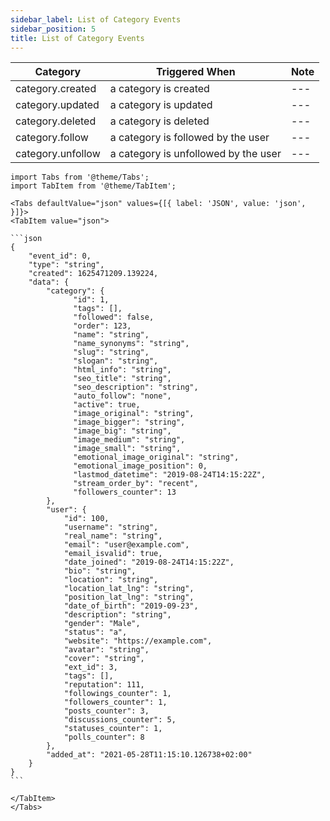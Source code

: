 ```yaml
---
sidebar_label: List of Category Events
sidebar_position: 5
title: List of Category Events
---
```



| Category          | Triggered When                       | Note |
|-------------------|--------------------------------------|------|
| category.created  | a category is created                | ---  |
| category.updated  | a category is updated                | ---  |
| category.deleted  | a category is deleted                | ---  |
| category.follow   | a category is followed by the user   | ---  |
| category.unfollow | a category is unfollowed by the user | ---  |


````mdx-code-block
import Tabs from '@theme/Tabs';
import TabItem from '@theme/TabItem';

<Tabs defaultValue="json" values={[{ label: 'JSON', value: 'json', }]}>
<TabItem value="json">

```json
{
    "event_id": 0,
    "type": "string",
    "created": 1625471209.139224,
    "data": {
        "category": {
              "id": 1,
              "tags": [],
              "followed": false,
              "order": 123,
              "name": "string",
              "name_synonyms": "string",
              "slug": "string",
              "slogan": "string",
              "html_info": "string",
              "seo_title": "string",
              "seo_description": "string",
              "auto_follow": "none",
              "active": true,
              "image_original": "string",
              "image_bigger": "string",
              "image_big": "string",
              "image_medium": "string",
              "image_small": "string",
              "emotional_image_original": "string",
              "emotional_image_position": 0,
              "lastmod_datetime": "2019-08-24T14:15:22Z",
              "stream_order_by": "recent",
              "followers_counter": 13
        },
        "user": {
            "id": 100,
            "username": "string",
            "real_name": "string",
            "email": "user@example.com",
            "email_isvalid": true,
            "date_joined": "2019-08-24T14:15:22Z",
            "bio": "string",
            "location": "string",
            "location_lat_lng": "string",
            "position_lat_lng": "string",
            "date_of_birth": "2019-09-23",
            "description": "string",
            "gender": "Male",
            "status": "a",
            "website": "https://example.com",
            "avatar": "string",
            "cover": "string",
            "ext_id": 3,
            "tags": [],
            "reputation": 111,
            "followings_counter": 1,
            "followers_counter": 1,
            "posts_counter": 3,
            "discussions_counter": 5,
            "statuses_counter": 1,
            "polls_counter": 8
        },
        "added_at": "2021-05-28T11:15:10.126738+02:00"
    }
}
```

</TabItem>
</Tabs>
````